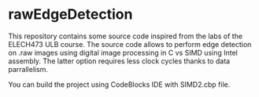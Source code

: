 # rawEdgeDetection
This repository contains some source code inspired from the labs of the ELECH473 ULB course. The source code allows to perform edge detection on .raw images using digital image processing in C vs SIMD using Intel assembly. The latter option requires less clock cycles thanks to data parrallelism. 

You can build the project using CodeBlocks IDE with SIMD2.cbp file. 
